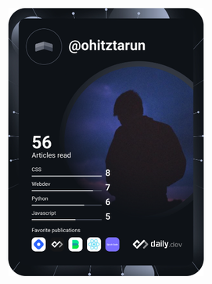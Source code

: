 <a href="https://app.daily.dev/ohitztarun"><img src="https://github.com/ohitztarun/ohitztarun/blob/master/devcard.svg" width="400" alt="Tarun Sharma's Dev Card"/></a>
<!-- <a href="https://app.daily.dev/ohitztarun"><img src="https://api.daily.dev/devcards/433862e3e844474791cca3cb3575136f.png?r=ptu" width="400" alt="Tarun Sharma's Dev Card"/></a> -->
